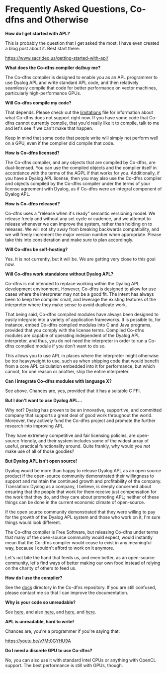 # Frequently Asked Questions, Co-dfns and Otherwise

**How do I get started with APL?**

This is probably the question that I get asked the most. I have even created a blog post about it. Best start there:

https://www.sacrideo.us/getting-started-with-apl/

**What does the Co-dfns compiler do/buy me?**

The Co-dfns compiler is designed to enable you as an APL programmer to use Dyalog APL and write standard APL code, and then relatively seamlessly compile that code for better performance on vector machines, particularly high-performance GPUs. 

**Will Co-dfns compile my code?**

That depends. Please check out the [limitations](https://github.com/Co-dfns/Co-dfns/blob/master/docs/MANUAL.md#known-limitations) file for information about what Co-dfns does not support right now. If you have some code that Co-dfns cannot currently compile, that you'd really like it to compile, talk to me and let's see if we can't make that happen. 

Keep in mind that some code that people write will simply not perform well on a GPU, even if the compiler did compile that code.

**How is Co-dfns licensed?**

The Co-dfns compiler, and any objects that are compiled by Co-dfns, are dual-licensed. You can use the compiled objects and the compiler itself in accordance with the terms of the AGPL if that works for you. Additionally, if you have a Dyalog APL license, then you may also use the Co-dfns compiler and objects compiled by the Co-dfns compiler under the terms of your license agreement with Dyalog, as if Co-dfns were an integral component of Dyalog APL.

**How is Co-dfns released?**

Co-dfns uses a "release when it's ready" semantic versioning model. We release freely and without any set cycle or cadence, and we attempt to release whenever we can improve the system, rather than holding on to releases. We will not shy away from breaking backwards compatibility, and we will freely increment the major version number when appropriate. Please take this into consideration and make sure to plan accordingly. 

**Will Co-dfns be self-hosting?**

Yes. It is not currently, but it will be. We are getting very close to this goal now.

**Will Co-dfns work standalone without Dyalog APL?**

Co-dfns is not intended to replace working within the Dyalog APL development environment. However, Co-dfns is designed to allow for use cases where the interpreter may not be a good fit. The intent has always been to keep the compiler small, and leverage the existing features of the interpreter where they make sense to avoid duplicate work. 

That being said, Co-dfns compiled modules have always been designed to easily integrate into a variety of application frameworks. It is possible to, for instance, embed Co-dfns compiled modules into C and Java programs, provided that you comply with the license terms. Compiled Co-dfns modules are capable of operating independent of the Dyalog APL interpreter, and thus, you do not need the interpreter in order to run a Co-dfns compiled module if you don't want to do so. 

This allows you to use APL in places where the interpreter might otherwise be too heavyweight to use, such as when shipping code that would benefit from a core APL calculation embedded into it for performance, but which cannot, for one reason or another, ship the entire interpreter. 

**Can I integrate Co-dfns modules with language X?**

See above. Chances are, yes, provided that it has a suitable C FFI. 

**But I don't want to use Dyalog APL...**

Why not? Dyalog has proven to be an innovative, supportive, and committed company that supports a great deal of good work throughout the world. Moreover, they actively fund the Co-dfns project and promote the further research into improving APL. 

They have extremely competitive and fair licensing policies, are open-source friendly, and their system includes some of the widest array of useful, practical functionality around. Quite frankly, why would you *not* make use of all of those goodies? 

**But Dyalog APL isn't open source!**

Dyalog would be more than happy to release Dyalog APL as an open source product if the open-source community demonstrated their willingness to support and maintain the continued growth and profitability of the company. Translation: Dyalog as a company, I believe, is deeply concerned about ensuring that the people that work for them receive just compensation for the work that they do, and they care about promoting APL; neither of these things can be done in the current economic climate of open-source. 

If the open source community demonstrated that they were willing to pay for the growth of the Dyalog APL system and those who work on it, I'm sure things would look different. 

The Co-dfns compiler is Free Software, but releasing Co-dfns under terms that many of the open-source community would expect, would instantly mean that the Co-dfns compiler would cease to exist in any meaningful way, because I couldn't afford to work on it anymore. 

Let's not bite the hand that feeds us, and even better, as an open-source community, let's find ways of better making our own food instead of relying on the charity of others to feed us. 

**How do I use the compiler?**

See the [docs](../docs) directory in the Co-dfns repository. If you are still confused, please contact me so that I can improve the documentation.

**Why is your code so unreadable?**

See [here](https://www.youtube.com/watch?v=gcUWTa16Jc0&feature=youtu.be), and also [here](https://news.ycombinator.com/item?id=13638086), and [here](https://news.ycombinator.com/item?id=13797797), and [here](https://news.ycombinator.com/item?id=13565743). 

**APL is unreadable, hard to write!**

Chances are, you're a programmer if you're saying that:

https://youtu.be/v7Mt0GYHU9A

**Do I need a discrete GPU to use Co-dfns?**

No, you can also use it with standard Intel CPUs or anything with OpenCL support. The best performance is still with GPUs, though.

